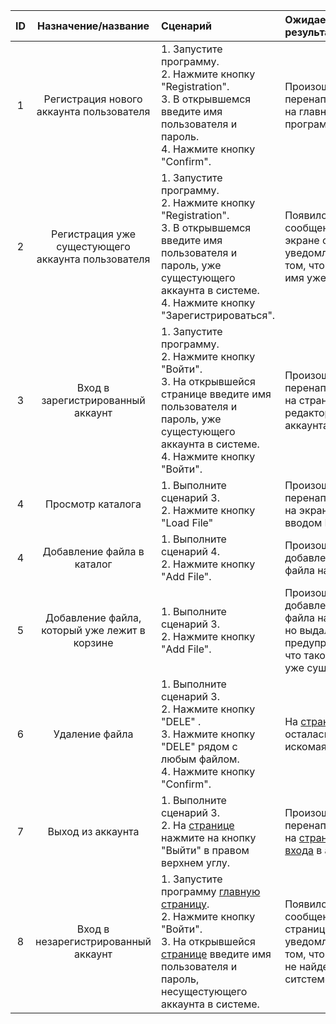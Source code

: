 | ID | Назначение/название | Сценарий | Ожидаемый результат | Фактический результат | Оценка |
|:---:|:---:|:---|:---|:---|:---|
| 1 | Регистрация нового аккаунта пользователя | 1. Запустите программу. <br> 2. Нажмите кнопку "Registration".<br> 3. В открывшемся введите имя пользователя и пароль.<br>4. Нажмите кнопку "Confirm".| Произошло перенаправление на главный экран программы. | Произошло перенаправление на главный экран программы. | Тест пройден. |
| 2 | Регистрация уже сущестующего аккаунта пользователя | 1. Запустите программу.<br> 2. Нажмите кнопку "Registration".<br> 3. В открывшемся введите имя пользователя и пароль, уже сущестующего аккаунта в системе.<br>4. Нажмите кнопку "Зарегистрироваться".| Появилось сообщение на экране с уведомлением о том, что данное имя уже занято. | Появилось сообщение на странице с уведомлением о том, что данное имя уже занято. | Тест пройден. |
| 3 | Вход в зарегистрированный аккаунт | 1. Запустите программу.<br> 2. Нажмите кнопку "Войти".<br> 3. На открывшейся странице введите имя пользователя и пароль, уже сущестующего аккаунта в системе.<br>4. Нажмите кнопку "Войти".| Произошло перенаправление на страницу редактора аккаунта. | Произошло перенаправление на страницу редактора аккаунта. | Тест пройден. |
| 4 | Просмотр каталога | 1. Выполните сценарий 3.<br> 2. Нажмите кнопку "Load File"<br>| Произошло перенаправление на экран с вводом IP и port. | Произошло перенаправление на экран с вводом IP и port. | Тест пройден. |
| 4 | Добавление файла в каталог | 1. Выполните сценарий 4.<br> 2. Нажмите кнопку "Add File".<br> | Произошло добавление файла на сервер. | Произошло добавление файла на сервер. | Тест пройден. |
| 5 | Добавление файла, который уже лежит в корзине| 1. Выполните сценарий 3.<br> 2. Нажмите кнопку "Add File".<br> | Произошло добавление файла на сервер, но выдало предупреждение, что такой файл уже существует. | Произошло добавление файла на сервер, но выдало предупреждение, что такой файл уже существует | Тест пройден. |
| 6 | Удаление файла | 1. Выполните сценарий 3.<br> 2. Нажмите кнопку "DELE" .<br> 3. Нажмите кнопку "DELE" рядом с любым файлом.<br>4. Нажмите кнопку "Confirm".| На [странице](#5) осталась лишь искомая заметка. | На странице осталась лишь искомая заметка. | Тест пройден. |
| 7 | Выход из аккаунта| 1. Выполните сценарий 3.<br>2. На [странице](#15) нажмите на кнопку "Выйти" в правом верхнем углу.| Произошло перенаправление на [страницу входа](#4) в аккаунт. | Произошло перенаправление на страницу входа в аккаунт. | Тест пройден. |
| 8 | Вход в незарегистрированный аккаунт| 1. Запустите программу [главную страницу](#1).<br> 2. Нажмите кнопку "Войти".<br> 3. На открывшейся [странице](#4) введите имя пользователя и пароль, несущестующего аккаунта в системе. | Появилось сообщение на странице с уведомлением о том, что аккаунт не найден в ситстеме. | Произошло перенаправление на страницу входа. | Тест не пройден. |

